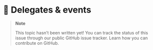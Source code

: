 # 🔧 Delegates & events

> **Note**
> 
> This topic hasn’t been written yet! You can track the status of this issue through our public GitHub issue tracker. Learn how you can contribute on GitHub.
